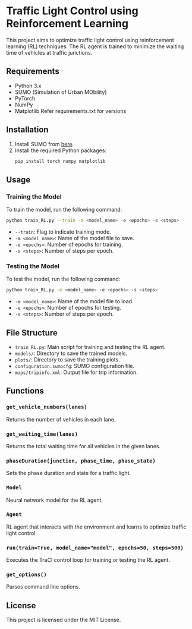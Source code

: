# Traffic Light Control using Reinforcement Learning

This project aims to optimize traffic light control using reinforcement learning (RL) techniques. The RL agent is trained to minimize the waiting time of vehicles at traffic junctions.

## Requirements

- Python 3.x
- SUMO (Simulation of Urban MObility)
- PyTorch
- NumPy
- Matplotlib
Refer requirements.txt for versions

## Installation

1. Install SUMO from [here](https://www.eclipse.org/sumo/).
2. Install the required Python packages:
    ```bash
    pip install torch numpy matplotlib
    ```

## Usage

### Training the Model

To train the model, run the following command:
```bash
python train_RL.py --train -m <model_name> -e <epochs> -s <steps>
```
- `--train`: Flag to indicate training mode.
- `-m <model_name>`: Name of the model file to save.
- `-e <epochs>`: Number of epochs for training.
- `-s <steps>`: Number of steps per epoch.

### Testing the Model

To test the model, run the following command:
```bash
python train_RL.py -m <model_name> -e <epochs> -s <steps>
```
- `-m <model_name>`: Name of the model file to load.
- `-e <epochs>`: Number of epochs for testing.
- `-s <steps>`: Number of steps per epoch.

## File Structure

- `train_RL.py`: Main script for training and testing the RL agent.
- `models/`: Directory to save the trained models.
- `plots/`: Directory to save the training plots.
- `configuration.sumocfg`: SUMO configuration file.
- `maps/tripinfo.xml`: Output file for trip information.

## Functions

### `get_vehicle_numbers(lanes)`

Returns the number of vehicles in each lane.

### `get_waiting_time(lanes)`

Returns the total waiting time for all vehicles in the given lanes.

### `phaseDuration(junction, phase_time, phase_state)`

Sets the phase duration and state for a traffic light.

### `Model`

Neural network model for the RL agent.

### `Agent`

RL agent that interacts with the environment and learns to optimize traffic light control.

### `run(train=True, model_name="model", epochs=50, steps=500)`

Executes the TraCI control loop for training or testing the RL agent.

### `get_options()`

Parses command line options.

## License

This project is licensed under the MIT License.